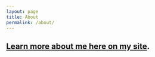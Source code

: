 ```yaml
---
layout: page
title: About
permalink: /about/
---
```


## [Learn more about me here on my site]("https://fuzzylimes.net").
